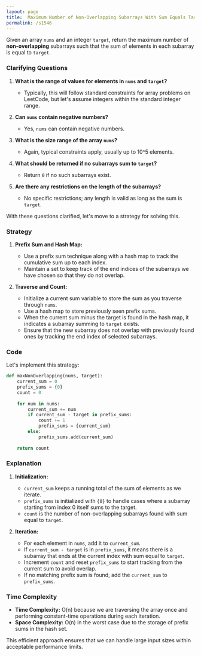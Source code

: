 ```yaml
---
layout: page
title:  Maximum Number of Non-Overlapping Subarrays With Sum Equals Target-out
permalink: /s1546
---
```


Given an array `nums` and an integer `target`, return the maximum number of **non-overlapping** subarrays such that the sum of elements in each subarray is equal to `target`.

### Clarifying Questions

1. **What is the range of values for elements in `nums` and `target`?**
   - Typically, this will follow standard constraints for array problems on LeetCode, but let's assume integers within the standard integer range.
   
2. **Can `nums` contain negative numbers?**
   - Yes, `nums` can contain negative numbers.

3. **What is the size range of the array `nums`?**
   - Again, typical constraints apply, usually up to 10^5 elements.

4. **What should be returned if no subarrays sum to `target`?**
   - Return `0` if no such subarrays exist.

5. **Are there any restrictions on the length of the subarrays?**
   - No specific restrictions; any length is valid as long as the sum is `target`.

With these questions clarified, let's move to a strategy for solving this.

### Strategy

1. **Prefix Sum and Hash Map:** 
   - Use a prefix sum technique along with a hash map to track the cumulative sum up to each index.
   - Maintain a set to keep track of the end indices of the subarrays we have chosen so that they do not overlap.

2. **Traverse and Count:**
   - Initialize a current sum variable to store the sum as you traverse through `nums`.
   - Use a hash map to store previously seen prefix sums.
   - When the current sum minus the target is found in the hash map, it indicates a subarray summing to `target` exists.
   - Ensure that the new subarray does not overlap with previously found ones by tracking the end index of selected subarrays.

### Code

Let's implement this strategy:

```python
def maxNonOverlapping(nums, target):
    current_sum = 0
    prefix_sums = {0}
    count = 0
    
    for num in nums:
        current_sum += num
        if current_sum - target in prefix_sums:
            count += 1
            prefix_sums = {current_sum}
        else:
            prefix_sums.add(current_sum)
    
    return count
```

### Explanation

1. **Initialization:**
   - `current_sum` keeps a running total of the sum of elements as we iterate.
   - `prefix_sums` is initialized with `{0}` to handle cases where a subarray starting from index 0 itself sums to the target.
   - `count` is the number of non-overlapping subarrays found with sum equal to `target`.

2. **Iteration:**
   - For each element in `nums`, add it to `current_sum`.
   - If `current_sum - target` is in `prefix_sums`, it means there is a subarray that ends at the current index with sum equal to `target`.
   - Increment `count` and reset `prefix_sums` to start tracking from the current sum to avoid overlap.
   - If no matching prefix sum is found, add the `current_sum` to `prefix_sums`.

### Time Complexity

- **Time Complexity:** O(n) because we are traversing the array once and performing constant-time operations during each iteration.
- **Space Complexity:** O(n) in the worst case due to the storage of prefix sums in the hash set.

This efficient approach ensures that we can handle large input sizes within acceptable performance limits.
